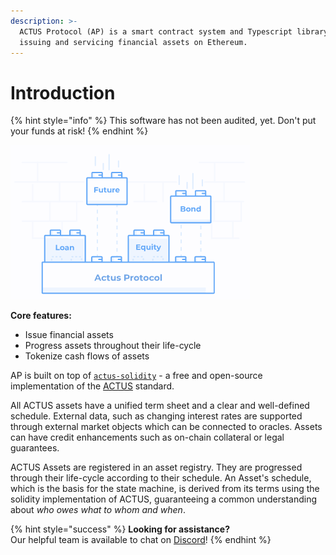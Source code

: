 ```yaml
---
description: >-
  ACTUS Protocol (AP) is a smart contract system and Typescript library for
  issuing and servicing financial assets on Ethereum.
---
```


# Introduction



{% hint style="info" %}
This software has not been audited, yet. Don't put your funds at risk!
{% endhint %}

![](.gitbook/assets/image%20%281%29.png)



**Core features:**

* Issue financial assets
* Progress assets throughout their life-cycle
* Tokenize cash flows of assets

AP is built on top of [`actus-solidity`](https://github.com/atpar/ap-monorepo/tree/master/packages/actus-solidity) - a free and open-source implementation of the [ACTUS](https://www.actusfrf.org/) standard. 

All ACTUS assets have a unified term sheet and a clear and well-defined schedule. External data, such as changing interest rates are supported through external market objects which can be connected to oracles. Assets can have credit enhancements such as on-chain collateral or legal guarantees.

ACTUS Assets are registered in an asset registry. They are progressed through their life-cycle according to their schedule. An Asset's schedule, which is the basis for the state machine, is derived from its terms using the solidity implementation of ACTUS, guaranteeing a common understanding about _who owes what to whom and when_.

{% hint style="success" %}
**Looking for assistance?**   
Our helpful team is available to chat on [Discord](https://discord.gg/WdAhDYq)!
{% endhint %}


